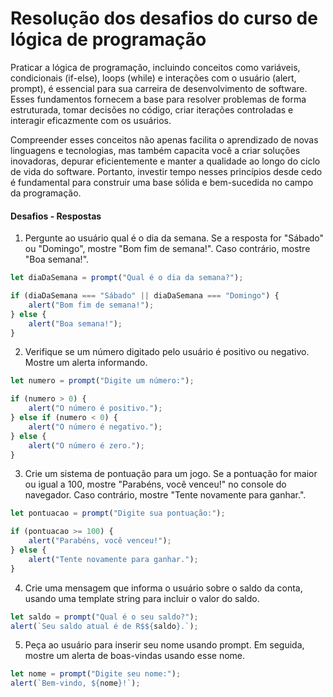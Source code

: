 # Resolução dos desafios do curso de lógica de programação

Praticar a lógica de programação, incluindo conceitos como variáveis, condicionais (if-else), loops (while) e interações com o usuário (alert, prompt), é essencial para sua carreira de desenvolvimento de software. Esses fundamentos fornecem a base para resolver problemas de forma estruturada, tomar decisões no código, criar iterações controladas e interagir eficazmente com os usuários. 

Compreender esses conceitos não apenas facilita o aprendizado de novas linguagens e tecnologias, mas também capacita você a criar soluções inovadoras, depurar eficientemente e manter a qualidade ao longo do ciclo de vida do software. Portanto, investir tempo nesses princípios desde cedo é fundamental para construir uma base sólida e bem-sucedida no campo da programação.

#### Desafios - Respostas

1) Pergunte ao usuário qual é o dia da semana. Se a resposta for "Sábado" ou "Domingo", mostre "Bom fim de semana!". Caso contrário, mostre "Boa semana!".

```js
let diaDaSemana = prompt("Qual é o dia da semana?");

if (diaDaSemana === "Sábado" || diaDaSemana === "Domingo") {
    alert("Bom fim de semana!");
} else {
    alert("Boa semana!");
}

```

2) Verifique se um número digitado pelo usuário é positivo ou negativo. Mostre um alerta informando.

```js
let numero = prompt("Digite um número:");

if (numero > 0) {
    alert("O número é positivo.");
} else if (numero < 0) {
    alert("O número é negativo.");
} else {
    alert("O número é zero.");
}

```

3) Crie um sistema de pontuação para um jogo. Se a pontuação for maior ou igual a 100, mostre "Parabéns, você venceu!" no console do navegador. Caso contrário, mostre "Tente novamente para ganhar.".

```js
let pontuacao = prompt("Digite sua pontuação:");

if (pontuacao >= 100) {
    alert("Parabéns, você venceu!");
} else {
    alert("Tente novamente para ganhar.");
}

```

4) Crie uma mensagem que informa o usuário sobre o saldo da conta, usando uma template string para incluir o valor do saldo.

```js
let saldo = prompt("Qual é o seu saldo?");
alert(`Seu saldo atual é de R$${saldo}.`);

```

5) Peça ao usuário para inserir seu nome usando prompt. Em seguida, mostre um alerta de boas-vindas usando esse nome.

```js
let nome = prompt("Digite seu nome:");
alert(`Bem-vindo, ${nome}!`);

```
